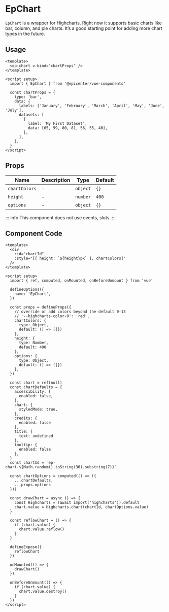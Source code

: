 # EpChart



`EpChart` is a wrapper for Highcharts. Right now it supports basic charts like bar, column, and pie charts. It’s a good starting point for adding more chart types in the future.

## Usage
```vue
<template>
  <ep-chart v-bind="chartProps" />
</template>

<script setup>
  import { EpChart } from '@epicenter/vue-components'

  const chartProps = {
    type: 'bar',
    data: {
      labels: ['January', 'February', 'March', 'April', 'May', 'June', 'July'],
      datasets: [
        {
          label: 'My First Dataset',
          data: [65, 59, 80, 81, 56, 55, 40],
        },
      ],
    },
  }
</script>
```
    

## Props
| Name | Description | Type | Default |
|------|-------------|------|---------|
| `chartColors` | - | `object` | `{}` |
| `height` | - | `number` | `400` |
| `options` | - | `object` | `{}` |


::: info
This component does not use events, slots.
:::

## Component Code

```vue
<template>
  <div
    :id="chartId"
    :style="[{ height: `${height}px` }, chartColors]"
  />
</template>

<script setup>
  import { ref, computed, onMounted, onBeforeUnmount } from 'vue'

  defineOptions({
    name: 'EpChart',
  })

  const props = defineProps({
    // override or add colors beyond the default 0-13
    // '--highcharts-color-0': 'red',
    chartColors: {
      type: Object,
      default: () => ({})
    },
    height: {
      type: Number,
      default: 400
    },
    options: {
      type: Object,
      default: () => ({})
    },
  })

  const chart = ref(null)
  const chartDefaults = {
    accessibility: {
      enabled: false,
    },
    chart: {
      styledMode: true,
    },
    credits: {
      enabled: false
    },
    title: {
      text: undefined
    },
    tooltip: {
      enabled: false
    },
  }
  const chartId = `ep-chart-${Math.random().toString(36).substring(7)}`

  const chartOptions = computed(() => ({
    ...chartDefaults,
    ...props.options
  }))

  const drawChart = async () => {
    const Highcharts = (await import('highcharts')).default
    chart.value = Highcharts.chart(chartId, chartOptions.value)
  }

  const reflowChart = () => {
    if (chart.value) {
      chart.value.reflow()
    }
  }

  defineExpose({
    reflowChart
  })

  onMounted(() => {
    drawChart()
  })

  onBeforeUnmount(() => {
    if (chart.value) {
      chart.value.destroy()
    }
  })
</script>

```